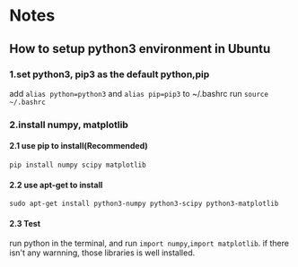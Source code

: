 # Notes

## How to setup python3 environment in Ubuntu

### 1.set python3, pip3 as the default python,pip

add `alias python=python3` and `alias pip=pip3` to ~/.bashrc
run `source ~/.bashrc`

### 2.install numpy, matplotlib

#### 2.1 use pip to install(Recommended)

`pip install numpy scipy matplotlib`

#### 2.2 use apt-get to install

`sudo apt-get install python3-numpy python3-scipy python3-matplotlib`

#### 2.3 Test

run python in the terminal, and run `import numpy`,`import matplotlib`. if there isn't any warnning, those libraries is well installed.
